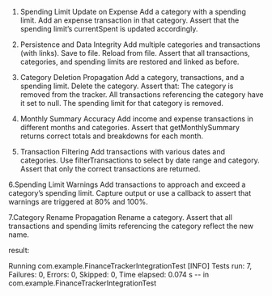 1. Spending Limit Update on Expense
Add a category with a spending limit.
Add an expense transaction in that category.
Assert that the spending limit’s currentSpent is updated accordingly.

2. Persistence and Data Integrity
Add multiple categories and transactions (with links).
Save to file.
Reload from file.
Assert that all transactions, categories, and spending limits are restored and linked as before.

3. Category Deletion Propagation
Add a category, transactions, and a spending limit.
Delete the category.
Assert that:
The category is removed from the tracker.
All transactions referencing the category have it set to null.
The spending limit for that category is removed.

4. Monthly Summary Accuracy
Add income and expense transactions in different months and categories.
Assert that getMonthlySummary returns correct totals and breakdowns for each month.

5. Transaction Filtering
Add transactions with various dates and categories.
Use filterTransactions to select by date range and category.
Assert that only the correct transactions are returned.

6.Spending Limit Warnings
Add transactions to approach and exceed a category’s spending limit.
Capture output or use a callback to assert that warnings are triggered at 80\% and 100\%.

7.Category Rename Propagation
Rename a category.
Assert that all transactions and spending limits referencing the category reflect the new name.

result:

Running com.example.FinanceTrackerIntegrationTest
[INFO] Tests run: 7, Failures: 0, Errors: 0, Skipped: 0, Time elapsed: 0.074 s -- in com.example.FinanceTrackerIntegrationTest